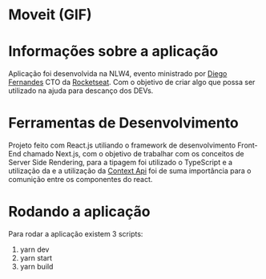 # Moveit (GIF)

# Informações sobre a aplicação

Aplicação foi desenvolvida na NLW4, evento ministrado por [Diego Fernandes](https://github.com/diego3g) CTO da [Rocketseat](https://rocketseat.com.br/). Com o objetivo de criar algo que possa ser utilizado na ajuda para descanço dos DEVs. 

# Ferramentas de Desenvolvimento 

Projeto feito com React.js utiliando o framework de desenvolvimento Front-End chamado Next.js, com o objetivo de trabalhar com os conceitos de Server Side Rendering, para a tipagem foi utilizado o TypeScript e a utilização da e a utilização da [Context Api](https://pt-br.reactjs.org/docs/context.html) foi de suma importância para o comunição entre os componentes do react.

# Rodando a aplicação 

Para rodar a aplicação existem 3 scripts:

1) yarn dev
2) yarn start
3) yarn build

